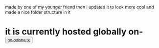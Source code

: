 <p>made by one of my younger friend then i updated it to look more cool and made a nice folder structure in it </p>
<h1> it is currently hosted globally on- <button> <a href="http://go-odisha.tk/">go-odisha.tk</a></button></h1>
